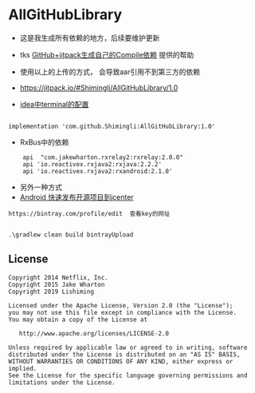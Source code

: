 # AllGitHubLibrary
* 这是我生成所有依赖的地方，后续要维护更新 

* tks [
GitHub+jitpack生成自己的Compile依赖](https://blog.csdn.net/DeMonliuhui/article/details/78066784) 提供的帮助
* 使用以上的上传的方式， 会导致aar引用不到第三方的依赖


* https://jitpack.io/#Shimingli/AllGitHubLibrary/1.0

* [
idea中terminal的配置](https://blog.csdn.net/fz13768884254/article/details/82761143)

```

implementation 'com.github.Shimingli:AllGitHubLibrary:1.0'
```

* RxBus中的依赖

```
    api  "com.jakewharton.rxrelay2:rxrelay:2.0.0"
    api 'io.reactivex.rxjava2:rxjava:2.2.2'
    api 'io.reactivex.rxjava2:rxandroid:2.1.0'
```



* 另外一种方式
* [
Android 快速发布开源项目到jcenter](https://blog.csdn.net/lmj623565791/article/details/51148825)




```
https://bintray.com/profile/edit  查看key的网址 


.\gradlew clean build bintrayUpload

```


License
-------

    Copyright 2014 Netflix, Inc.
    Copyright 2015 Jake Wharton
    Copyright 2019 Lishiming

    Licensed under the Apache License, Version 2.0 (the "License");
    you may not use this file except in compliance with the License.
    You may obtain a copy of the License at

       http://www.apache.org/licenses/LICENSE-2.0

    Unless required by applicable law or agreed to in writing, software
    distributed under the License is distributed on an "AS IS" BASIS,
    WITHOUT WARRANTIES OR CONDITIONS OF ANY KIND, either express or implied.
    See the License for the specific language governing permissions and
    limitations under the License.

